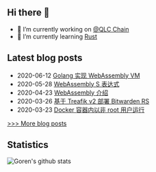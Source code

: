 
## Hi there 👋

- 🔭 I’m currently working on [@QLC Chain](https://github.com/qlcchain)
- 🌱 I’m currently learning [Rust](https://github.com/rust-lang/rust)

## Latest blog posts
- 2020-06-12 [Golang 实现 WebAssembly VM](https://gythialy.github.io/WebAssembly-VM-by-golang/)
- 2020-05-28 [WebAssembly S 表达式](https://gythialy.github.io/WebAssembly-s-expression/)
- 2020-04-23 [WebAssembly 介绍](https://gythialy.github.io/Introduction-WebAssembly/)
- 2020-03-26 [基于 Treafik v2 部署 Bitwarden RS](https://gythialy.github.io/deploy-bitwarden-rs-with-traefik-v2/)
- 2020-03-23 [Docker 容器内以非 root 用户运行](https://gythialy.github.io/non-root-user-inside-a-Docker-container/)

[>>> More blog posts](https://gythialy.github.io/)
## Statistics
![Goren's github stats](https://github-readme-stats.vercel.app/api?username=gythialy&count_private=true&show_icons=true)
